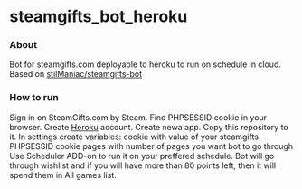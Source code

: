 # steamgifts_bot_heroku

### About
Bot for steamgifts.com deployable to heroku to run on schedule in cloud.
Based on [stilManiac/steamgifts-bot](https://github.com/stilManiac/steamgifts-bot/)

### How to run
Sign in on SteamGifts.com by Steam.
Find PHPSESSID cookie in your browser.
Create [Heroku](https://heroku.com/) account.
Create newa app.
Copy this repository to it.
In settings create variables:
cookie with value of your steamgifts PHPSESSID cookie
pages with number of pages you want bot to go through
Use Scheduler ADD-on to run it on your preffered schedule.
Bot will go through wishlist and if you will have more than 80 points left, then it will spend them in All games list.
